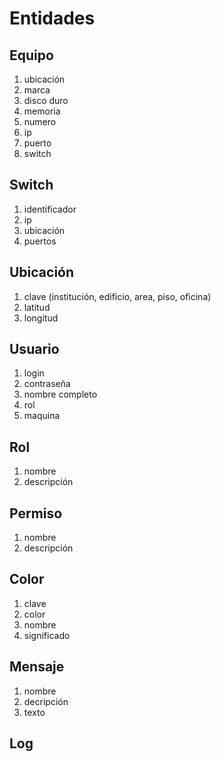 Entidades
==========

Equipo
-------
1. ubicación
2. marca
3. disco duro
4. memoria
5. numero
6. ip
7. puerto
8. switch


Switch
-------
1. identificador
2. ip
3. ubicación
4. puertos


Ubicación
----------
1. clave (institución, edificio, area, piso, oficina)
2. latitud
3. longitud


Usuario
--------
1. login
2. contraseña
3. nombre completo
4. rol
5. maquina

Rol
----
1. nombre
2. descripción


Permiso
--------
1. nombre
2. descripción


Color
------
1. clave
2. color
3. nombre
4. significado


Mensaje
--------
1. nombre
2. decripción
3. texto



Log
----



